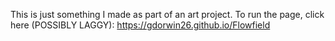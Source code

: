 This is just something I made as part of an art project.
To run the page, click here (POSSIBLY LAGGY): https://gdorwin26.github.io/Flowfield
